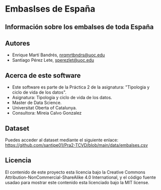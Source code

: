 # Embaslses de España

## Información sobre los embalses de toda España

## Autores
* Enrique Martí Bandrés, nrqmrtbndrs@uoc.edu
* Santiago Pérez Lete, sperezlet@uoc.edu

## Acerca de este software
* Este software es parte de la Práctica 2 de la asignatura: "Tipologia y ciclo de vida de los datos".
* Asignatura: Tipologia y ciclo de vida de los datos.
* Master de Data Science.
* Universitat Oberta of Catalunya.
* Consultora: Mireia Calvo Gonzalez

## Dataset
Puedes acceder al dataset mediante el siguiente enlace:
https://github.com/santipe01/Pra2-TCVD/blob/main/data/embalses.csv

## Licencia
El contenido de este proyecto esta licencia bajo la Creative Commons Attribution-NonCommercial-ShareAlike 4.0 International, y el código fuente usadao para mostrar este contenido esta licenciado bajo la MIT license.
